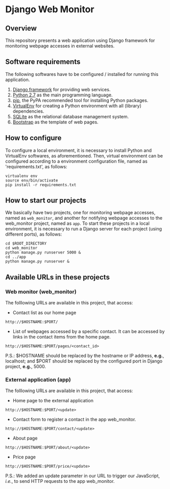 # Django Web Monitor

## Overview

This repository presents a web application using Django framework for monitoring webpage accesses in external websites. 

## Software requirements

The following softwares have to be configured / installed for running this application.

1. [Django framework](https://www.djangoproject.com/) for providing web services.
2. [Python 2.7](https://www.python.org/) as the main programming language.
3. [pip](https://pypi.python.org/pypi/pip), the PyPA recommended tool for installing Python packages.
4. [VirtualEnv](https://virtualenv.pypa.io/en/stable/) for creating a Python environment with all (library) dependencies.
5. [SQLite](https://www.sqlite.org/) as the relational database management system.
6. [Bootstrap](http://getbootstrap.com/) as the template of web pages.

## How to configure

To configure a local environment, it is necessary to install Python and VirtualEnv softwares, as aforementioned. Then, virtual environment can be configured according to a environment configuration file, named as 'requirements.txt', as follows:

``` 
virtualenv env
source env/bin/activate
pip install -r requirements.txt
``` 

## How to start our projects

We basically have two projects, one for monitoring webpage accesses, named as `web_monitor`, and another for notifying webpage accesses to the web_monitor project, named as `app`. To start these projects in a local environment, it is necessary to run a Django server for each project (using different ports), as follows:

```
cd $ROOT_DIRECTORY
cd web_monitor
python manage.py runserver 5000 &
cd ../app
python manage.py runserver &
```

## Available URLs in these projects

### Web monitor (web_monitor)

The folllowing URLs are available in this project, that access:

* Contact list as our home page

```
http://$HOSTNAME:$PORT/
```

* List of webpages accessed by a specific contact. It can be accessed by links in the contact items from the home page.

```
http://$HOSTNAME:$PORT/pages/<contact_id>
```

P.S.: $HOSTNAME should be replaced by the hostname or IP address, **e.g.**, localhost; and $PORT should be replaced by the configured port in Django project, **e.g.**, 5000.

### External application (app)

The folllowing URLs are available in this project, that access:

* Home page to the external application

```
http://$HOSTNAME:$PORT/<update>
```

* Contact form to register a contact in the app web_monitor.

```
http://$HOSTNAME:$PORT/contact/<update>
```

* About page

```
http://$HOSTNAME:$PORT/about/<update>
```

* Price page

```
http://$HOSTNAME:$PORT/price/<update>
```

P.S.: We added an update parameter in our URL to trigger our JavaScript, *i.e.*, to send HTTP requests to the app web_monitor.
